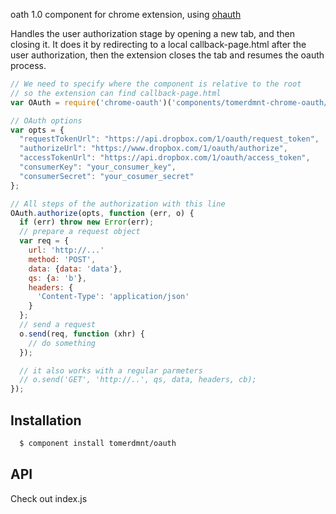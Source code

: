 
oath 1.0 component for chrome extension, using [ohauth](https://github.com/tmcw/ohauth)

Handles the user authorization stage by opening a new tab, and then closing it. It does it by redirecting to a local callback-page.html after the user authorization, then the extension closes the tab and resumes the oauth process.

```js
// We need to specify where the component is relative to the root
// so the extension can find callback-page.html
var OAuth = require('chrome-oauth')('components/tomerdmnt-chrome-oauth/');

// OAuth options
var opts = {
  "requestTokenUrl": "https://api.dropbox.com/1/oauth/request_token",
  "authorizeUrl": "https://www.dropbox.com/1/oauth/authorize",
  "accessTokenUrl": "https://api.dropbox.com/1/oauth/access_token",
  "consumerKey": "your_consumer_key",
  "consumerSecret": "your_cosumer_secret"
};

// All steps of the authorization with this line
OAuth.authorize(opts, function (err, o) {
  if (err) throw new Error(err);
  // prepare a request object
  var req = {
    url: 'http://...'
    method: 'POST',
    data: {data: 'data'},
    qs: {a: 'b'},
    headers: {
      'Content-Type': 'application/json'
    }
  };
  // send a request
  o.send(req, function (xhr) { 
    // do something
  });

  // it also works with a regular parmeters
  // o.send('GET', 'http://..', qs, data, headers, cb);
});
```

## Installation

```bash
  $ component install tomerdmnt/oauth
```

## API

Check out index.js

